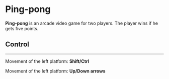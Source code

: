 # Ping-pong

**Ping-pong** is an arcade video game for two players. The player wins if he gets five points.

## Control
___

Movement of the left platform: **Shift/Ctrl**

Movement of the left platform: **Up/Down arrows**